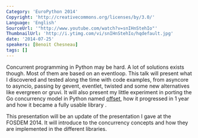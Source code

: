 ```yaml
---
Category: 'EuroPython 2014'
Copyright: 'http://creativecommons.org/licenses/by/3.0/'
Language: 'English'
SourceUrl: '"http://www.youtube.com/watch?v=snIHnStehIo"'
ThumbnailUrl: 'http://i.ytimg.com/vi/snIHnStehIo/hqdefault.jpg'
date: '2014-07-25'
speakers: [Benoit Chesneau]
tags: []
---
```

Concurrent programming in Python may be hard. A lot of solutions exists
though. Most of them are based on an eventloop. This talk will present
what I discovered and tested along the time with code examples, from
asyncore to asyncio, passing by gevent, eventlet, twisted and some new
alternatives like evergreen or gruvi. It will also present my little
experiment in porting the Go concurrency model in Python named [offset](http://github.com/benoitc/offset),
how it progressed in 1 year and how it became a fully usable library .

This presentation will be an update of the presentation I gave at the FOSDEM 2014. It will introduce to the concurrency concepts and how they are implemented in the different libraries. 
